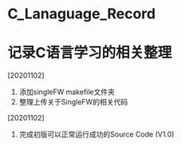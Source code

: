 # C_Lanaguage_Record
记录C语言学习的相关整理
================================================================================

[20201102]
1. 添加singleFW makefile文件夹
2. 整理上传关于SingleFW的相关代码

[20201102]
1. 完成初版可以正常运行成功的Source Code (V1.0)
